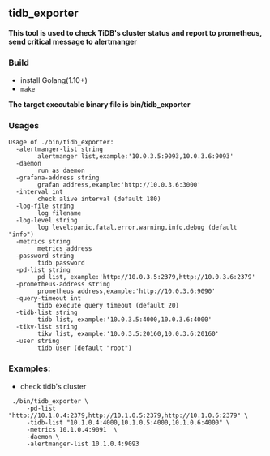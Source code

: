 tidb_exporter
------

**This tool is used to check TiDB's cluster status and report to prometheus, send critical message to alertmanger**
### Build
- install Golang(1.10+)
- `make`

**The target executable binary file is bin/tidb_exporter**

### Usages
```
Usage of ./bin/tidb_exporter:
  -alertmanger-list string
    	alertmanger list,example:'10.0.3.5:9093,10.0.3.6:9093'
  -daemon
    	run as daemon
  -grafana-address string
    	grafan address,example:'http://10.0.3.6:3000'
  -interval int
    	check alive interval (default 180)
  -log-file string
    	log filename
  -log-level string
    	log level:panic,fatal,error,warning,info,debug (default "info")
  -metrics string
    	metrics address
  -password string
    	tidb password
  -pd-list string
    	pd list, example:'http://10.0.3.5:2379,http://10.0.3.6:2379'
  -prometheus-address string
    	prometheus address,example:'http://10.0.3.6:9090'
  -query-timeout int
    	tidb execute query timeout (default 20)
  -tidb-list string
    	tidb list, example:'10.0.3.5:4000,10.0.3.6:4000'
  -tikv-list string
    	tikv list, example:'10.0.3.5:20160,10.0.3.6:20160'
  -user string
    	tidb user (default "root")
```


### Examples:
- check tidb's cluster
```
 ./bin/tidb_exporter \
     -pd-list "http://10.1.0.4:2379,http://10.1.0.5:2379,http://10.1.0.6:2379" \
     -tidb-list "10.1.0.4:4000,10.1.0.5:4000,10.1.0.6:4000" \
     -metrics 10.1.0.4:9091  \
     -daemon \
     -alertmanger-list 10.1.0.4:9093
```

	
